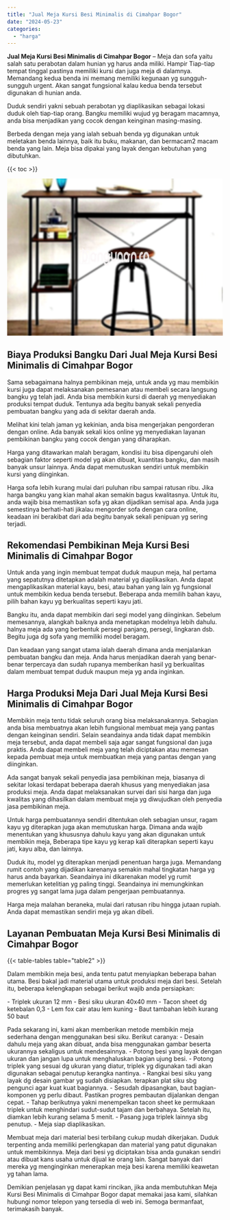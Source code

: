 ```yaml
---
title: "Jual Meja Kursi Besi Minimalis di Cimahpar Bogor"
date: "2024-05-23"
categories: 
  - "harga"
---
```


**Jual Meja Kursi Besi Minimalis di Cimahpar Bogor** – Meja dan sofa yaitu salah satu perabotan dalam hunian yg harus anda miliki. Hampir Tiap-tiap tempat tinggal pastinya memiliki kursi dan juga meja di dalamnya. Memandang kedua benda ini memang memiliki kegunaan yg sungguh-sungguh urgent. Akan sangat fungsional kalau kedua benda tersebut digunakan di hunian anda.

Duduk sendiri yakni sebuah perabotan yg diaplikasikan sebagai lokasi duduk oleh tiap-tiap orang. Bangku memiliki wujud yg beragam macamnya, anda bisa menjadikan yang cocok dengan keinginan masing-masing.

Berbeda dengan meja yang ialah sebuah benda yg digunakan untuk meletakan benda lainnya, baik itu buku, makanan, dan bermacam2 macam benda yang lain. Meja bisa dipakai yang layak dengan kebutuhan yang dibutuhkan.

{{< toc >}}

![Jual Meja Kursi Besi Minimalis di Cimahpar Bogor](/images/jual-meja-besi-murah24.png)

## Biaya Produksi Bangku Dari Jual Meja Kursi Besi Minimalis di Cimahpar Bogor

Sama sebagaimana halnya pembikinan meja, untuk anda yg mau membikin kursi juga dapat melaksanakan pemesanan atau membeli secara langsung bangku yg telah jadi. Anda bisa membikin kursi di daerah yg menyediakan produksi tempat duduk. Tentunya ada begitu banyak sekali penyedia pembuatan bangku yang ada di sekitar daerah anda.

Melihat kini telah jaman yg kekinian, anda bisa mengerjakan pengorderan dengan online. Ada banyak sekali kios online yg menyediakan layanan pembikinan bangku yang cocok dengan yang diharapkan.

Harga yang ditawarkan malah beragam, kondisi itu bisa dipengaruhi oleh sebagian faktor seperti model yg akan dibuat, kuantitas bangku, dan masih banyak unsur lainnya. Anda dapat memutuskan sendiri untuk membikin kursi yang diinginkan.

Harga sofa lebih kurang mulai dari puluhan ribu sampai ratusan ribu. Jika harga bangku yang kian mahal akan semakin bagus kwalitasnya. Untuk itu, anda wajib bisa memastikan sofa yg akan dijadikan semisal apa. Anda juga semestinya berhati-hati jikalau mengorder sofa dengan cara online, keadaan ini berakibat dari ada begitu banyak sekali penipuan yg sering terjadi.

## Rekomendasi Pembikinan Meja Kursi Besi Minimalis di Cimahpar Bogor

Untuk anda yang ingin membuat tempat duduk maupun meja, hal pertama yang sepatutnya ditetapkan adalah material yg diaplikasikan. Anda dapat mengaplikasikan material kayu, besi, atau bahan yang lain yg fungsional untuk membikin kedua benda tersebut. Beberapa anda memilih bahan kayu, pilih bahan kayu yg berkualitas seperti kayu jati.

Bangku itu, anda dapat membikin dari segi model yang diinginkan. Sebelum memesannya, alangkah baiknya anda menetapkan modelnya lebih dahulu. halnya meja ada yang berbentuk persegi panjang, persegi, lingkaran dsb. Begitu juga dg sofa yang memiliki model beragam.

Dan keadaan yang sangat utama ialah daerah dimana anda menjalankan pembuatan bangku dan meja. Anda harus menjadikan daerah yang benar-benar terpercaya dan sudah rupanya memberikan hasil yg berkualitas dalam membuat tempat duduk maupun meja yg anda inginkan.

## Harga Produksi Meja Dari Jual Meja Kursi Besi Minimalis di Cimahpar Bogor

Membikin meja tentu tidak seluruh orang bisa melaksanakannya. Sebagian anda bisa membuatnya akan lebih fungsional membuat meja yang pantas dengan keinginan sendiri. Selain seandainya anda tidak dapat membikin meja tersebut, anda dapat membeli saja agar sangat fungsional dan juga praktis. Anda dapat membeli meja yang telah diciptakan atau memesan kepada pembuat meja untuk membuatkan meja yang pantas dengan yang diinginkan.

Ada sangat banyak sekali penyedia jasa pembikinan meja, biasanya di sekitar lokasi terdapat beberapa daerah khusus yang menyediakan jasa produksi meja. Anda dapat melaksanakan survei dari sisi harga dan juga kwalitas yang dihasilkan dalam membuat meja yg diwujudkan oleh penyedia jasa pembikinan meja.

Untuk harga pembuatannya sendiri ditentukan oleh sebagian unsur, ragam kayu yg diterapkan juga akan memutuskan harga. Dimana anda wajib menentukan yang khususnya dahulu kayu yang akan digunakan untuk membikin meja, Beberapa tipe kayu yg kerap kali diterapkan seperti kayu jati, kayu alba, dan lainnya.

Duduk itu, model yg diterapkan menjadi penentuan harga juga. Memandang rumit contoh yang dijadikan karenanya semakin mahal tingkatan harga yg harus anda bayarkan. Seandainya ini dikarenakan model yg rumit memerlukan ketelitian yg paling tinggi. Seandainya ini memungkinkan progres yg sangat lama juga dalam pengerjaan pembuatannya.

Harga meja malahan beraneka, mulai dari ratusan ribu hingga jutaan rupiah. Anda dapat memastikan sendiri meja yg akan dibeli.

## Layanan Pembuatan Meja Kursi Besi Minimalis di Cimahpar Bogor

{{< table-tables table="table2" >}}

Dalam membikin meja besi, anda tentu patut menyiapkan beberapa bahan utama. Besi bakal jadi material utama untuk produksi meja dari besi. Setelah itu, beberapa kelengkapan sebagai berikut wajib anda persiapkan:

\- Triplek ukuran 12 mm - Besi siku ukuran 40x40 mm - Tacon sheet dg ketebalan 0,3 - Lem fox cair atau lem kuning - Baut tambahan lebih kurang 50 baut

Pada sekarang ini, kami akan memberikan metode membikin meja sederhana dengan menggunakan besi siku. Berikut caranya: - Desain dahulu meja yang akan dibuat, anda bisa menggunakan gambar beserta ukurannya sekaligus untuk mendesainnya. - Potong besi yang layak dengan ukuran dan jangan lupa untuk menghaluskan bagian ujung besi. - Potong triplek yang sesuai dg ukuran yang diatur, triplek yg digunakan tadi akan digunakan sebagai penutup kerangka nantinya. - Rangkai besi siku yang layak dg desain gambar yg sudah disiapkan. terapkan plat siku sbg pengunci agar kuat kuat bagiannya. - Sesudah dipasangkan, baut bagian-komponen yg perlu dibaut. Pastikan progres pembautan dijalankan dengan cepat. - Tahap berikutnya yakni menempelkan tacon sheet ke permukaan triplek untuk menghindari sudut-sudut tajam dan berbahaya. Setelah itu, diamkan lebih kurang selama 5 menit. - Pasang juga triplek lainnya sbg penutup. - Meja siap diaplikasikan.

Membuat meja dari material besi terbilang cukup mudah dikerjakan. Duduk terpenting anda memiliki perlengkapan dan material yang patut digunakan untuk membikinnya. Meja dari besi yg diciptakan bisa anda gunakan sendiri atau dibuat kans usaha untuk dijual ke orang lain. Sangat banyak dari mereka yg menginginkan menerapkan meja besi karena memiliki keawetan yg tahan lama.

Demikian penjelasan yg dapat kami rincikan, jika anda membutuhkan Meja Kursi Besi Minimalis di Cimahpar Bogor dapat memakai jasa kami, silahkan hubungi nomor telepon yang tersedia di web ini. Semoga bermanfaat, terimakasih banyak.
